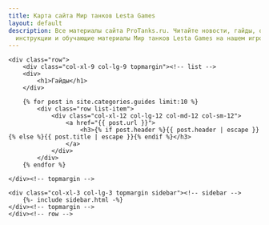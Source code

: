 ```yaml
---
title: Карта сайта Мир танков Lesta Games
layout: default
description: Все материалы сайта ProTanks.ru. Читайте новости, гайды, общоры игр,
  инструкции и обучающие материалы Мир танков Lesta Games на нашем игровом портале.
---
```


<div class="container-xl category-page">
	
    <div class="row">
        <div class="col-xl-9 col-lg-9 topmargin"><!-- list -->
		<div>
			<h1>Гайды</h1>
		</div>	
		
		{% for post in site.categories.guides limit:10 %} 
			<div class="row list-item">
				<div class="col-xl-12 col-lg-12 col-md-12 col-sm-12">
					<a href="{{ post.url }}">
						<h3>{% if post.header %}{{ post.header | escape }}{% else %}{{ post.title | escape }}{% endif %}</h3>
					</a>
				</div>
			</div>
		{% endfor %}
		
	</div><!-- topmargin -->
	    
	<div class="col-xl-3 col-lg-3 topmargin sidebar"><!-- sidebar -->
		{%- include sidebar.html -%}
	</div><!-- topmargin -->
    </div><!-- row -->

</div><!-- container -->
